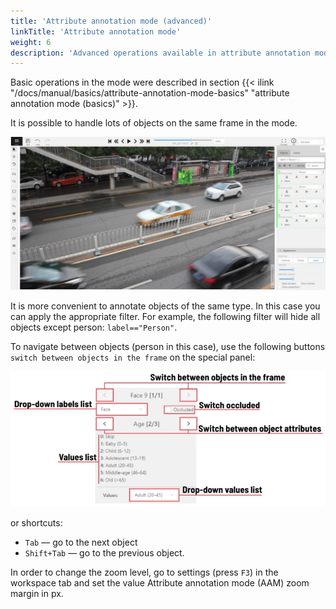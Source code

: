 ```yaml
---
title: 'Attribute annotation mode (advanced)'
linkTitle: 'Attribute annotation mode'
weight: 6
description: 'Advanced operations available in attribute annotation mode.'
---
```


Basic operations in the mode were described in section
{{< ilink "/docs/manual/basics/attribute-annotation-mode-basics" "attribute annotation mode (basics)" >}}.

It is possible to handle lots of objects on the same frame in the mode.

![Attribute annotation interface](/images/image058_detrac.jpg)

It is more convenient to annotate objects of the same type. In this case you can apply
the appropriate filter. For example, the following filter will
hide all objects except person: `label=="Person"`.

To navigate between objects (person in this case),
use the following buttons `switch between objects in the frame` on the special panel:

![Panel for attribute annotation](/images/image026.jpg)

or shortcuts:

- `Tab` — go to the next object
- `Shift+Tab` — go to the previous object.

In order to change the zoom level, go to settings (press `F3`)
in the workspace tab and set the value Attribute annotation mode (AAM) zoom margin in px.

